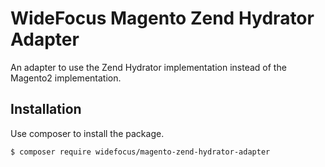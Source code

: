 # WideFocus Magento Zend Hydrator Adapter

An adapter to use the Zend Hydrator implementation instead of the Magento2 implementation.

## Installation

Use composer to install the package.

```shell
$ composer require widefocus/magento-zend-hydrator-adapter
```


